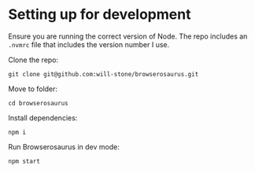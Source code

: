 # Setting up for development

Ensure you are running the correct version of Node. The repo includes an
`.nvmrc` file that includes the version number I use.

Clone the repo:

```
git clone git@github.com:will-stone/browserosaurus.git
```

Move to folder:

```
cd browserosaurus
```

Install dependencies:

```
npm i
```

Run Browserosaurus in dev mode:

```
npm start
```
